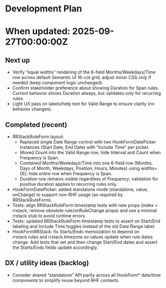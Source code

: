 # Development Plan
#
# When updated: 2025-09-27T00:00:00Z

## Next up
- Verify “equal widths” rendering of the 6-field Months/Weekdays/Time  row across default Semantic UI 16-col grid; adjust minor CSS only if
  needed (keep component logic unchanged).
- Confirm stakeholder preference about showing Duration for Span rules.
  Current behavior shows Duration always, but validates only for
  recurring rules.
- Light UX pass on labels/help text for Valid Range to ensure clarity
  (no behavior changes).

## Completed (recent)

- RRStackRuleForm layout:
  - Replaced single Date Range control with two HookFormDatePicker
    instances (Start Date, End Date) with “Include Time” per picker.
  - Moved Count into the Valid Range row; hide Interval and Count when
    Frequency is Span.
  - Combined Months/Weekdays/Time into one 6-field row (Months, Days of
    Month, Weekdays, Position, Hours, Minutes) using widths={6}; hide
    entire row when Frequency is Span.
  - Duration row remains visible regardless of Frequency; validation for
    positive duration applies to recurring rules only.
- HookFormDatePicker: added standalone mode (standalone, value,
  onChange) to support non-RHF usage (as required by RRStackRuleForm).
- Tests: align RRStackRuleForm.timestamp tests with new props
  (index + rrstack; remove obsolete rule/onRuleChange props) and
  use a minimal rrstack stub to avoid runtime errors.
- Tests: updated RRStackRuleForm timestamp tests to assert on Start/End
  labeling and Include Time toggles instead of the old Date Range label.
- HookFormRRStack: fix Starts/Ends memoization to depend on
  rrstack.rules and rrstack.timezone so values update when rule dates
  change. Add tests that set and then change Start/End dates and assert
  the Starts/Ends fields update accordingly.

## DX / utility ideas (backlog)
- Consider shared “standalone” API parity across all HookForm*
  date/time components to simplify reuse beyond RHF contexts.

